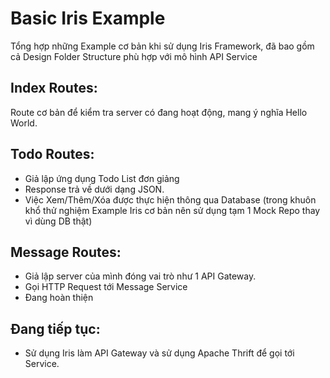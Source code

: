 # Basic Iris Example

Tổng hợp những Example cơ bản khi sử dụng Iris Framework, đã bao gồm cả Design Folder Structure phù hợp với mô hình API Service

## Index Routes:

Route cơ bản để kiểm tra server có đang hoạt động, mang ý nghĩa Hello World.

## Todo Routes:

- Giả lập ứng dụng Todo List đơn giảng
- Response trả về dưới dạng JSON. 
- Việc Xem/Thêm/Xóa được thực hiện thông qua Database (trong khuôn khổ thử nghiệm Example Iris cơ bản nên sử dụng tạm 1 Mock Repo thay vì dùng DB thật)

## Message Routes:

- Giả lập server của mình đóng vai trò như 1 API Gateway.
- Gọi HTTP Request tới Message Service
- Đang hoàn thiện

## Đang tiếp tục:

- Sử dụng Iris làm API Gateway và sử dụng Apache Thrift để gọi tới Service.
